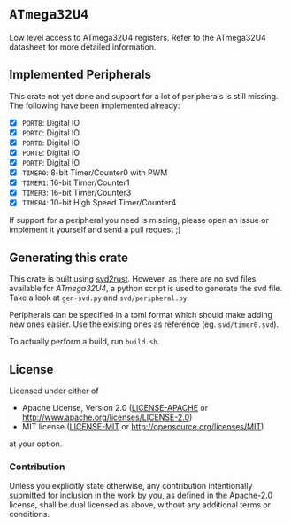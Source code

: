# `ATmega32U4`

Low level access to ATmega32U4 registers.  Refer to the ATmega32U4 datasheet for more detailed information.

## Implemented Peripherals
This crate not yet done and support for a lot of peripherals is still missing. The following have been
implemented already:

- [x] `PORTB`: Digital IO
- [x] `PORTC`: Digital IO
- [x] `PORTD`: Digital IO
- [x] `PORTE`: Digital IO
- [x] `PORTF`: Digital IO
- [x] `TIMER0`: 8-bit Timer/Counter0 with PWM
- [x] `TIMER1`: 16-bit Timer/Counter1
- [x] `TIMER3`: 16-bit Timer/Counter3
- [x] `TIMER4`: 10-bit High Speed Timer/Counter4

If support for a peripheral you need is missing, please open an issue or implement it yourself and send
a pull request ;)

## Generating this crate
This crate is built using [svd2rust](https://github.com/rust-embedded/svd2rust).  However, as there are no svd files available for *ATmega32U4*,
a python script is used to generate the svd file.  Take a look at `gen-svd.py` and `svd/peripheral.py`.

Peripherals can be specified in a toml format which should make adding new ones easier.  Use the existing
ones as reference (eg. `svd/timer0.svd`).

To actually perform a build, run `build.sh`.

## License

Licensed under either of

- Apache License, Version 2.0 ([LICENSE-APACHE](LICENSE-APACHE) or
  http://www.apache.org/licenses/LICENSE-2.0)
- MIT license ([LICENSE-MIT](LICENSE-MIT) or http://opensource.org/licenses/MIT)

at your option.

### Contribution

Unless you explicitly state otherwise, any contribution intentionally submitted for inclusion in the
work by you, as defined in the Apache-2.0 license, shall be dual licensed as above, without any
additional terms or conditions.
